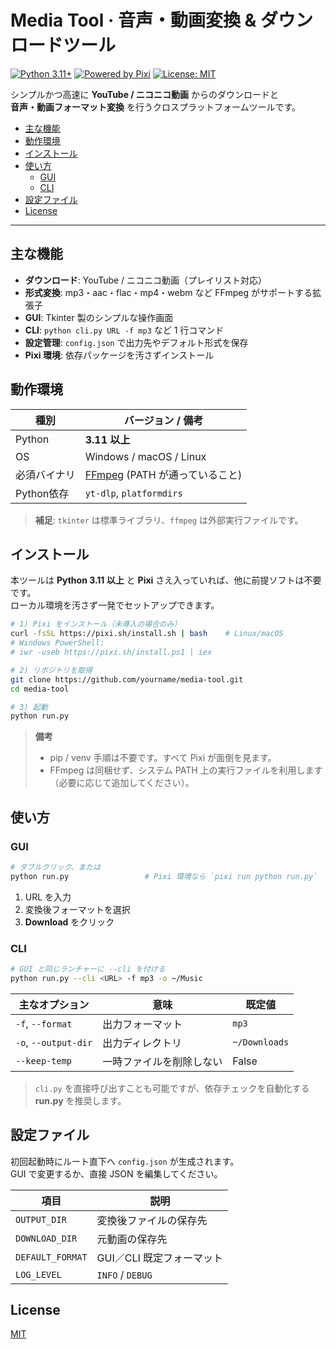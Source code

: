 # Media Tool · 音声・動画変換 & ダウンロードツール <!-- omit in toc -->

[![Python 3.11+](https://img.shields.io/badge/python-3.11%2B-blue.svg)](https://www.python.org/)
[![Powered by Pixi](https://img.shields.io/badge/Env-Pixi%20🦀-brightgreen)](https://pixi.sh)
[![License: MIT](https://img.shields.io/badge/License-MIT-yellow.svg)](#license)

シンプルかつ高速に **YouTube / ニコニコ動画** からのダウンロードと  
**音声・動画フォーマット変換** を行うクロスプラットフォームツールです。  

- [主な機能](#主な機能)
- [動作環境](#動作環境)
- [インストール](#インストール)
- [使い方](#使い方)
  - [GUI](#gui)
  - [CLI](#cli)
- [設定ファイル](#設定ファイル)
- [License](#license)

---

## 主な機能
- **ダウンロード**: YouTube / ニコニコ動画（プレイリスト対応）
- **形式変換**: mp3・aac・flac・mp4・webm など FFmpeg がサポートする拡張子
- **GUI**: Tkinter 製のシンプルな操作画面
- **CLI**: `python cli.py URL -f mp3` など 1 行コマンド
- **設定管理**: `config.json` で出力先やデフォルト形式を保存
- **Pixi 環境**: 依存パッケージを汚さずインストール

## 動作環境
| 種別          | バージョン / 備考 |
|--------------|------------------|
| Python       | **3.11 以上** |
| OS           | Windows / macOS / Linux |
| 必須バイナリ | [FFmpeg](https://ffmpeg.org/) (PATH が通っていること) |
| Python依存   | `yt-dlp`, `platformdirs` |

> **補足**: `tkinter` は標準ライブラリ、`ffmpeg` は外部実行ファイルです。

## インストール

本ツールは **Python 3.11 以上** と **Pixi** さえ入っていれば、他に前提ソフトは不要です。  
ローカル環境を汚さず一発でセットアップできます。

~~~bash
# 1) Pixi をインストール（未導入の場合のみ）
curl -fsSL https://pixi.sh/install.sh | bash    # Linux/macOS
# Windows PowerShell:
# iwr -useb https://pixi.sh/install.ps1 | iex

# 2) リポジトリを取得
git clone https://github.com/yourname/media-tool.git
cd media-tool

# 3) 起動
python run.py
~~~

> **備考**  
> - pip / venv 手順は不要です。すべて Pixi が面倒を見ます。  
> - FFmpeg は同梱せず、システム PATH 上の実行ファイルを利用します（必要に応じて追加してください）。

## 使い方

### GUI
~~~bash
# ダブルクリック、または
python run.py                 # Pixi 環境なら `pixi run python run.py`
~~~
1. URL を入力  
2. 変換後フォーマットを選択  
3. **Download** をクリック

### CLI
~~~bash
# GUI と同じランチャーに --cli を付ける
python run.py --cli <URL> -f mp3 -o ~/Music
~~~
主なオプション | 意味 | 既定値
--------------|------|------
`-f`, `--format` | 出力フォーマット | `mp3`
`-o`, `--output-dir` | 出力ディレクトリ | `~/Downloads`
`--keep-temp` | 一時ファイルを削除しない | False

> `cli.py` を直接呼び出すことも可能ですが、依存チェックを自動化する **run.py** を推奨します。

## 設定ファイル
初回起動時にルート直下へ `config.json` が生成されます。  
GUI で変更するか、直接 JSON を編集してください。

| 項目 | 説明 |
|------|------|
| `OUTPUT_DIR` | 変換後ファイルの保存先 |
| `DOWNLOAD_DIR` | 元動画の保存先 |
| `DEFAULT_FORMAT` | GUI／CLI 既定フォーマット |
| `LOG_LEVEL` | `INFO` / `DEBUG` |

## License
[MIT](LICENSE)
